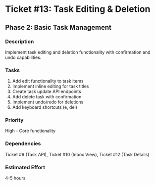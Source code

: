 # Ticket #13: Task Editing & Deletion

## Phase 2: Basic Task Management

### Description
Implement task editing and deletion functionality with confirmation and undo capabilities.

### Tasks
1) Add edit functionality to task items  
2) Implement inline editing for task titles  
3) Create task update API endpoints  
4) Add delete task with confirmation  
5) Implement undo/redo for deletions  
6) Add keyboard shortcuts (e, del)  

### Priority
High - Core functionality

### Dependencies
Ticket #9 (Task API), Ticket #10 (Inbox View), Ticket #12 (Task Details)

### Estimated Effort
4-5 hours
